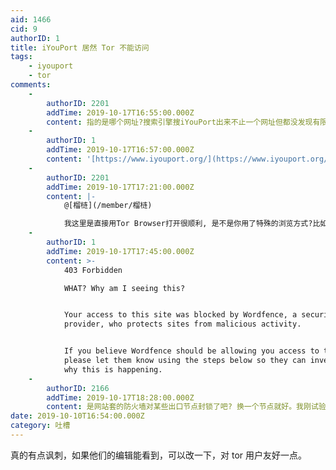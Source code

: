 ```yaml
---
aid: 1466
cid: 9
authorID: 1
title: iYouPort 居然 Tor 不能访问
tags:
    - iyouport
    - tor
comments:
    -
        authorID: 2201
        addTime: 2019-10-17T16:55:00.000Z
        content: 指的是哪个网址?搜索引擎搜iYouPort出来不止一个网址但都没发现有限制Tor的现象
    -
        authorID: 1
        addTime: 2019-10-17T16:57:00.000Z
        content: '[https://www.iyouport.org/](https://www.iyouport.org/)'
    -
        authorID: 2201
        addTime: 2019-10-17T17:21:00.000Z
        content: |-
            @[榴梿](/member/榴梿)

            我这里是直接用Tor Browser打开很顺利, 是不是你用了特殊的浏览方式?比如用curl挂上Tor之类的方式
    -
        authorID: 1
        addTime: 2019-10-17T17:45:00.000Z
        content: >-
            403 Forbidden  

            WHAT? Why am I seeing this?


            Your access to this site was blocked by Wordfence, a security
            provider, who protects sites from malicious activity.


            If you believe Wordfence should be allowing you access to this site,
            please let them know using the steps below so they can investigate
            why this is happening.
    -
        authorID: 2166
        addTime: 2019-10-17T18:28:00.000Z
        content: 是网站套的防火墙对某些出口节点封锁了吧? 换一个节点就好。我刚试验过。
date: 2019-10-10T16:54:00.000Z
category: 吐槽
---
```


真的有点讽刺，如果他们的编辑能看到，可以改一下，对 tor 用户友好一点。
